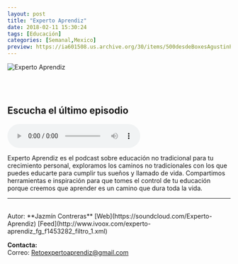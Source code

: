 ```yaml
---
layout: post
title: "Experto Aprendiz"
date: 2018-02-11 15:30:24
tags: [Educación]
categories: [Semanal,Mexico]
preview: https://ia601508.us.archive.org/30/items/500desdeBoxesAgustinPalmeiro/300-ExpertoAprendiz.jpeg
---
```


![Experto Aprendiz](https://ia601508.us.archive.org/30/items/500desdeBoxesAgustinPalmeiro/500-ExpertoAprendiz.jpeg)

<br/>
<br/>

## Escucha el último episodio

<!--reproductor-feed=http://www.ivoox.com/experto-aprendiz_fg_f1453282_filtro_1.xml-->
<!--reproductor-start-->
<audio id="audio" preload="auto" controls="" src="http://www.ivoox.com/episodio-24-permite-tu-curiosidad-te_mf_25377385_feed_1.mp3"></audio>
<!--reproductor-end-->

Experto Aprendiz es el podcast sobre educación no tradicional para tu crecimiento personal, exploramos los caminos no tradicionales con los que puedes educarte para cumplir tus sueños y llamado de vida. 
Compartimos herramientas e inspiración para que tomes el control de tu educación porque creemos que aprender es un camino que dura toda la vida.  

_ _ _
<br>
Autor: **Jazmín Contreras**  
[Web](https://soundcloud.com/Experto-Aprendiz)
[Feed](http://www.ivoox.com/experto-aprendiz_fg_f1453282_filtro_1.xml)  



**Contacta:**  
Correo: [Retoexpertoaprendiz@gmail.com](mailto:Retoexpertoaprendiz@gmail.com)  

